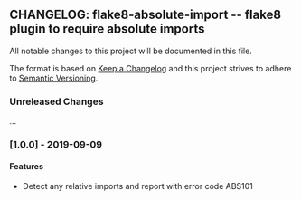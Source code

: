 ## CHANGELOG: flake8-absolute-import -- flake8 plugin to require absolute imports

All notable changes to this project will be documented in this file.

The format is based on [Keep a Changelog](http://keepachangelog.com/en/1.0.0/)
and this project strives to adhere to
[Semantic Versioning](http://semver.org/spec/v2.0.0.html).


### Unreleased Changes

...

### [1.0.0] - 2019-09-09

#### Features

 * Detect any relative imports and report with error code ABS101

